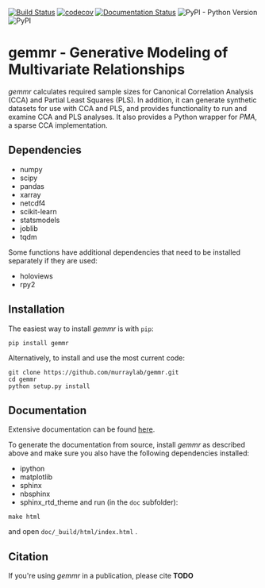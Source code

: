 [![Build Status](https://travis-ci.com/murraylab/gemmr.svg?branch=master)](https://travis-ci.com/murraylab/gemmr)
[![codecov](https://codecov.io/gh/murraylab/gemmr/branch/master/graph/badge.svg)](https://codecov.io/gh/murraylab/gemmr)
[![Documentation Status](https://readthedocs.org/projects/gemmr/badge/?version=latest)](https://gemmr.readthedocs.io/en/latest/?badge=latest)
![PyPI - Python Version](https://img.shields.io/pypi/pyversions/gemmr)
![PyPI](https://img.shields.io/pypi/v/gemmr)

gemmr - Generative Modeling of Multivariate Relationships
=========================================================

*gemmr* calculates required sample sizes for Canonical Correlation Analysis (CCA) and
Partial Least Squares (PLS). In addition, it can generate synthetic datasets for use 
with CCA and PLS, and provides functionality to run and examine CCA and PLS analyses.
It also provides a Python wrapper for *PMA*, a sparse CCA implementation.

Dependencies
------------

  * numpy
  * scipy
  * pandas
  * xarray
  * netcdf4
  * scikit-learn
  * statsmodels
  * joblib
  * tqdm

Some functions have additional dependencies that need to be installed separately if they are used:
  * holoviews
  * rpy2
      
Installation
------------

The easiest way to install *gemmr* is with `pip`:
```
pip install gemmr
```
 
Alternatively, to install and use the most current code:
```
git clone https://github.com/murraylab/gemmr.git
cd gemmr
python setup.py install
```

Documentation
-------------
 
Extensive documentation can be found [here](https://gemmr.readthedocs.io/en/latest/).

To generate the documentation from source, install *gemmr* as described above and make sure you also have the following dependencies installed:
   * ipython
   * matplotlib
   * sphinx
   * nbsphinx
   * sphinx_rtd_theme
and run (in the `doc` subfolder):
```
make html
```
and open `doc/_build/html/index.html`  .

Citation
--------
If you're using *gemmr* in a publication, please cite **TODO**

